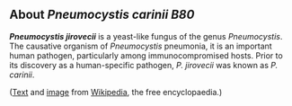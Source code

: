 About *Pneumocystis carinii B80* 
--------------------------------



***Pneumocystis jirovecii*** is a yeast-like fungus of the genus
*Pneumocystis*. The causative organism of *Pneumocystis* pneumonia, it
is an important human pathogen, particularly among immunocompromised
hosts. Prior to its discovery as a human-specific pathogen, *P.
jirovecii* was known as *P. carinii*.

([Text](https://en.wikipedia.org/wiki/Pneumocystis_jirovecii_) and
[image](https://commons.wikimedia.org/wiki/File:Pneumocystis_carinii_01.jpg)
from [Wikipedia](http://en.wikipedia.org/), the free encyclopaedia.)
